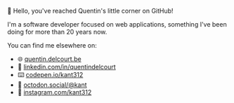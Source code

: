 🏡 Hello, you've reached Quentin's little corner on GitHub!

I'm a software developer focused on web applications, something I've been doing for more than 20 years now.

You can find me elsewhere on:

* 🌐 [quentin.delcourt.be](https://quentin.delcourt.be)
* 👔 [linkedin.com/in/quentindelcourt](https://www.linkedin.com/in/quentindelcourt/)
* ⌨️ [codepen.io/kant312](https://codepen.io/kant312/)
* 🐘 [octodon.social/@kant](https://octodon.social/@kant)
* 📸 [instagram.com/kant312](https://www.instagram.com/kant312/)
